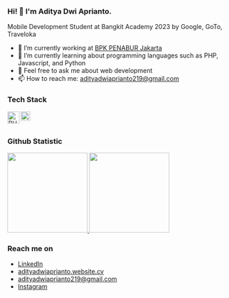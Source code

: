 ### Hi! 👋 I'm Aditya Dwi Aprianto.

Mobile Development Student at Bangkit Academy 2023 by Google, GoTo, Traveloka

- 🔭 I’m currently working at <a href="https://bpkpenabur.or.id/cities/jakarta">BPK PENABUR Jakarta</a>
- 🌱 I’m currently learning  about programming languages such as PHP, Javascript, and Python
- 💬 Feel free to ask me about web development
- 📫 How to reach me: adityadwiaprianto219@gmail.com

### Tech Stack
  <a href="https://www.php.net/"><img align="left" alt="PHP" title="PHP" width="27x" src="https://upload.wikimedia.org/wikipedia/commons/thumb/2/27/PHP-logo.svg/1920px-PHP-logo.svg.png" /></a>
  <a href="#"><img align="left" alt="JavaScript" title="JavaScript" width="21px" src="https://upload.wikimedia.org/wikipedia/commons/9/99/Unofficial_JavaScript_logo_2.svg" /></a>
  <br>
  <br>
  
### Github Statistic
<p align="left">
<a href="https://github.com/adiityaa">
  <img height="180em" src="https://github-readme-stats-eight-theta.vercel.app/api?username=adiityaa&show_icons=true&theme=algolia&include_all_commits=true&count_private=true"/>
  <img height="180em" src="https://github-readme-stats-eight-theta.vercel.app/api/top-langs/?username=adiityaa&layout=compact&langs_count=8&theme=algolia"/>
</a>
</p>

### Reach me on
- <a href="https://www.linkedin.com/in/adityadwiaprianto/">LinkedIn</a>
- <a href="https://adityadwiaprianto.netlify.app/">adityadwiaprianto.website.cv</a>
- adityadwiaprianto219@gmail.com
- <a href="https://www.instagram.com/adityadwiaprianto/">Instagram</a>
